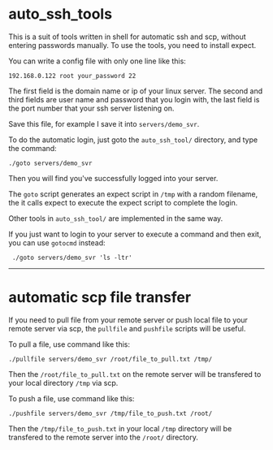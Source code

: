 
# auto_ssh_tools

This is a suit of tools written in shell for automatic ssh and scp, without entering passwords manually. To use the tools, you need to install expect.  

You can write a config file with only one line like this:

	192.168.0.122 root your_password 22

The first field  is the domain name or ip of your linux server. The second and third fields are user name and password that you login with,  the last field is the port number that your ssh server listening on.

Save this file, for example I save it into `servers/demo_svr`.

To do the automatic login, just goto the `auto_ssh_tool/` directory, and type the command:

	./goto servers/demo_svr

Then you will find you've successfully logged into your server.

The `goto` script generates an expect script in `/tmp` with a random filename,  the it calls expect to execute the  expect script to complete the login.

Other tools in `auto_ssh_tool/` are implemented in the same way. 

If you just want to login to your server to execute a command and then exit, you can use `gotocmd` instead:

	 ./goto servers/demo_svr 'ls -ltr'

-----

# automatic scp file transfer

If you need to pull file from your remote server or push local file to your remote server via scp, the `pullfile` and `pushfile` scripts will be useful.

To pull a file, use command like this:

	./pullfile servers/demo_svr /root/file_to_pull.txt /tmp/

Then the `/root/file_to_pull.txt` on the remote server will be transfered to your local directory `/tmp` via scp.

To push a file, use command like this:

	./pushfile servers/demo_svr /tmp/file_to_push.txt /root/

Then the `/tmp/file_to_push.txt` in your local `/tmp` directory will be transfered to the remote server into the `/root/` directory.
